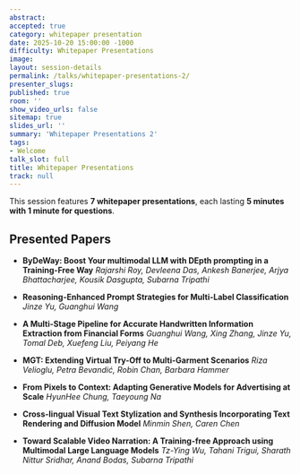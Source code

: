 ```yaml
---
abstract:
accepted: true
category: whitepaper presentation
date: 2025-10-20 15:00:00 -1000
difficulty: Whitepaper Presentations
image:
layout: session-details
permalink: /talks/whitepaper-presentations-2/
presenter_slugs:
published: true
room: ''
show_video_urls: false
sitemap: true
slides_url: ''
summary: 'Whitepaper Presentations 2'
tags:
- Welcome
talk_slot: full
title: Whitepaper Presentations
track: null
---
```


This session features **7 whitepaper presentations**, each lasting **5 minutes with 1 minute for questions**.

## Presented Papers

- **ByDeWay: Boost Your multimodal LLM with DEpth prompting in a Training-Free Way**
  *Rajarshi Roy, Devleena Das, Ankesh Banerjee, Arjya Bhattacharjee, Kousik Dasgupta, Subarna Tripathi*

- **Reasoning-Enhanced Prompt Strategies for Multi-Label Classification**
  *Jinze Yu, Guanghui Wang*

- **A Multi-Stage Pipeline for Accurate Handwritten Information Extraction from Financial Forms**
  *Guanghui Wang, Xing Zhang, Jinze Yu, Tomal Deb, Xuefeng Liu, Peiyang He*

- **MGT: Extending Virtual Try-Off to Multi-Garment Scenarios**
  *Riza Velioglu, Petra Bevandić, Robin Chan, Barbara Hammer*

- **From Pixels to Context: Adapting Generative Models for Advertising at Scale**
  *HyunHee Chung, Taeyoung Na*

- **Cross-lingual Visual Text Stylization and Synthesis Incorporating Text Rendering and Diffusion Model**
  *Minmin Shen, Caren Chen*

- **Toward Scalable Video Narration: A Training-free Approach using Multimodal Large Language Models**
  *Tz-Ying Wu, Tahani Trigui, Sharath Nittur Sridhar, Anand Bodas, Subarna Tripathi*
